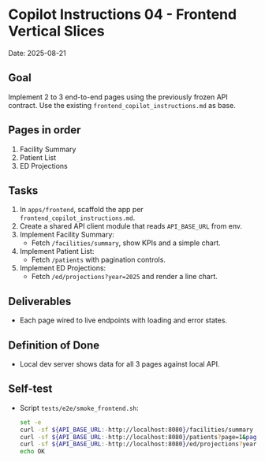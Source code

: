 # Copilot Instructions 04 - Frontend Vertical Slices
Date: 2025-08-21

## Goal
Implement 2 to 3 end-to-end pages using the previously frozen API contract. Use the existing `frontend_copilot_instructions.md` as base.

## Pages in order
1. Facility Summary
2. Patient List
3. ED Projections

## Tasks
1. In `apps/frontend`, scaffold the app per `frontend_copilot_instructions.md`.
2. Create a shared API client module that reads `API_BASE_URL` from env.
3. Implement Facility Summary:
   - Fetch `/facilities/summary`, show KPIs and a simple chart.
4. Implement Patient List:
   - Fetch `/patients` with pagination controls.
5. Implement ED Projections:
   - Fetch `/ed/projections?year=2025` and render a line chart.

## Deliverables
- Each page wired to live endpoints with loading and error states.

## Definition of Done
- Local dev server shows data for all 3 pages against local API.

## Self-test
- Script `tests/e2e/smoke_frontend.sh`:
  ```bash
  set -e
  curl -sf ${API_BASE_URL:-http://localhost:8080}/facilities/summary >/dev/null
  curl -sf ${API_BASE_URL:-http://localhost:8080}/patients?page=1&pageSize=5 >/dev/null
  curl -sf ${API_BASE_URL:-http://localhost:8080}/ed/projections?year=2025 >/dev/null
  echo OK
  ```
